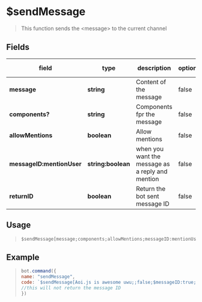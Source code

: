 # $sendMessage
> This function sends the &lt;message&gt; to the current channel

## Fields
|field|type|description|optional|default value|
|-----|----|-----------|--------|-------------|
|**message**|**string**|Content of the message|false|-|
|**components?**|**string**|Components fpr the message|false|-|
|**allowMentions**|**boolean**|Allow mentions|false|-|
|**messageID:mentionUser**|**string:boolean**|when you want the message as a reply and mention|false|-|
|**returnID**|**boolean**|Return the bot sent message ID|false|-|

## Usage
> ```
> $sendMessage[message;components;allowMentions;messageID:mentionUser;returnID]
> ```

## Example
> ```javascript
> bot.command({
> name: "sendMessage",
> code: `$sendMessage[Aoi.js is awesome uwu;;false;$messageID:true;no]`
> //this will not return the message ID
> })
> ```
